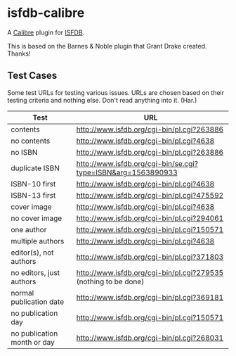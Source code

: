 # isfdb-calibre
A [Calibre](http://calibre-ebook.com/) plugin for [ISFDB](http://isfdb.org/).

This is based on the Barnes & Noble plugin that Grant Drake created. Thanks!

## Test Cases

Some test URLs for testing various issues. URLs are chosen based on their testing criteria and nothing else. Don't read anything into it. (Har.)

Test | URL
---- | ---
contents | http://www.isfdb.org/cgi-bin/pl.cgi?263886
no contents | http://www.isfdb.org/cgi-bin/pl.cgi?4638
no ISBN | http://www.isfdb.org/cgi-bin/pl.cgi?263886
duplicate ISBN | http://www.isfdb.org/cgi-bin/se.cgi?type=ISBN&arg=1563890933
ISBN-10 first | http://www.isfdb.org/cgi-bin/pl.cgi?4638
ISBN-13 first | http://www.isfdb.org/cgi-bin/pl.cgi?475592
cover image | http://www.isfdb.org/cgi-bin/pl.cgi?4638
no cover image | http://www.isfdb.org/cgi-bin/pl.cgi?294061
one author | http://www.isfdb.org/cgi-bin/pl.cgi?150571
multiple authors | http://www.isfdb.org/cgi-bin/pl.cgi?4638
editor(s), not authors | http://www.isfdb.org/cgi-bin/pl.cgi?371803
no editors, just authors | http://www.isfdb.org/cgi-bin/pl.cgi?279535 (nothing to be done)
normal publication date | http://www.isfdb.org/cgi-bin/pl.cgi?369181
no publication day | http://www.isfdb.org/cgi-bin/pl.cgi?150571
no publication month or day | http://www.isfdb.org/cgi-bin/pl.cgi?268031
